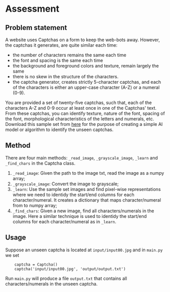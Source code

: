 # Assessment

## Problem statement

A website uses Captchas on a form to keep the web-bots away. However, the captchas it generates,
are quite similar each time:
- the number of characters remains the same each time
- the font and spacing is the same each time
- the background and foreground colors and texture, remain largely the same
- there is no skew in the structure of the characters.
- the captcha generator, creates strictly 5-character captchas, and each of the characters is either an
upper-case character (A-Z) or a numeral (0-9).

You are provided a set of twenty-five captchas, such that, each of the characters A-Z and 0-9 occur at
least once in one of the Captchas&#39; text. From these captchas, you can identify texture, nature of the
font, spacing of the font, morphological characteristics of the letters and numerals, etc. Download
this sample set from [here](http://hr-testcases.s3.amazonaws.com/2587/assets/sampleCaptchas.zip) for the purpose of creating a simple AI model or algorithm to identify the
unseen captchas.

## Method

There are four main methods: `_read_image`, `_grayscale_image`, `_learn` and `_find_chars` in the Captcha class.

1. `_read_image`: Given the path to the image txt, read the image as a numpy array;
2. `_grayscale_image`: Convert the image to grayscale;
3. `_learn`: Use the sample set images and find pixel-wise representations where we need to identidy the start/end columns for each character/numeral. It creates a dictionary that maps character/numeral from to numpy array;
4. `_find_chars`: Given a new image, find all characters/numerals in the image. Here a similar technique is used to identidy the start/end columns for each character/numeral as in `_learn`.

## Usage
Suppose an unseen captcha is located at `input/input00.jpg` and in `main.py` we set
```
    captcha = Captcha()
    captcha('input/input00.jpg', 'output/output.txt')
```
Run `main.py` will produce a file `output.txt` that contains all characters/numerals in the unseen captcha.
